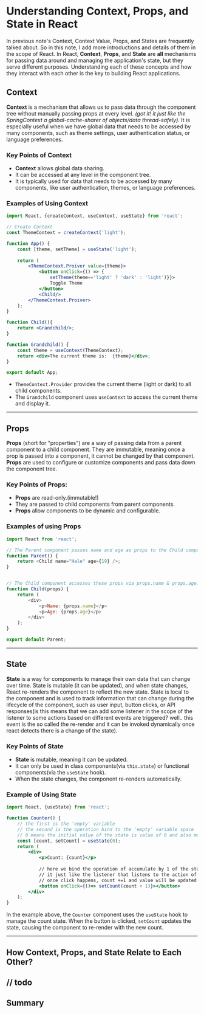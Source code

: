 # Understanding Context, Props, and State in React

In previous note's Context, Context Value, Props, and States are frequently talked about. So in this note, I add more introductions and details of them in the scope of React.
In React, **Context**, **Props**, and **State** are **all** mechanisms for passing data around and managing the application's state, but they serve different purposes.
Understanding each of these concepts and how they interact with each other is the key to building React applications. 

## Context 
**Context** is a mechanism that allows us to pass data through the component tree without manually passing props at every level.
_(got it! it just like the SpringContext a global-cache-sharer of objects/data thread-safely)_. 
It is especially useful when we have global data that needs to be accessed by many components, such as theme settings, user authentication status, or language preferences. 

### Key Points of Context 
* **Context** allows global data sharing. 
* It can be accessed at any level in the component tree. 
* It is typically used for data that needs to be accessed by many components, like user authentication, themes, or language preferences. 

### Examples of Using Context 
```jsx
import React, {createContext, useContext, useState} from 'react'; 

// Create Context 
const ThemeContext = createContext('light'); 

function App() {
    const [theme, setTheme] = useState('light'); 
    
    return (
        <ThemeContext.Proiver value={theme}>
            <button onClick={() => {
                setTheme(theme=='light' ? 'dark' : 'light')}}>
                Toggle Theme
            </button>
            <Child/>
        </ThemeContext.Proiver>
    ); 
}

function Child(){
    return <Grandchild/>; 
}

function Grandchild() {
    const theme = useContext(ThemeContext);
    return <div>The current theme is:  {theme}</div>; 
}

export default App; 
```
* `ThemeContext.Provider` provides the current theme (light or dark) to all child components. 
* The `Grandchild` component uses `useContext` to access the current theme and display it. 



--- 
## Props
**Props** (short for "properties") are a way of passing data from a parent component to a child component. 
They are immutable, meaning once a prop is passed into a component, it cannot be changed by that component. 
**Props** are used to configure or customize components and pass data down the component tree. 

### Key Points of Props:
* **Props** are read-only.(immutable!)
* They are passed to child components from parent components. 
* **Props** allow components to be dynamic and configurable. 

### Examples of using Props
```javascript
import React from 'react'; 

// The Parent component passes name and age as props to the Child component 
function Parent() {
    return <Child name="Hale" age={19} />; 
}


// The Child component accesses these props via props.name & props.age. 
function Child(props) {
    return (
        <div>
            <p>Name: {props.name}</p>
            <p>Age: {props.age}</p>
        </div>
    ); 
}

export default Parent; 
```

--- 

## State
**State** is a way for components to manage their own data that can change over time. State is mutable (it can be updated),
and when state changes, React re-renders the component to reflect the new state. 
State is local to the component and is used to track information that can change during the lifecycle of the component, such as user input, button clicks, or API responses(is this means that we can add some listener in the scope of the listener to some actions based on different events are triggered? well.. this event is the so called the re-render and it can be invoked dynamically once react detects there is a change of the state).

### Key Points of State 
* **State** is mutable, meaning it can be updated. 
* It can only be used in class components(via `this.state`) or functional components(via the `useState` hook). 
* When the state changes, the component re-renders automatically. 

### Example of Using State 
```jsx
import React, {useState} from 'react'; 

function Counter() {
    // the first is the 'empty' variable
    // the second is the operation bind to the 'empty' variable space
    // 0 means the initial value of the state is value of 0 and also means it is an integer type 
    const [count, setCount] = useState(0); 
    return (
        <div>
            <p>Count: {count}</p>
            
            // here we bind the operation of accumulate by 1 of the state type value 
            // it just like the listener that listens to the action of button's onClick 
            // once click happens, count +=1 and value will be updated to the local-global-value of the count in tyep of integer with init value of 0
            <button onClick={()=> setCount(count + 1)}></button>
        </div>
    ); 
}

```

In the example above, the `Counter` component uses the `useState` hook to manage the count state.
When the button is clicked, `setCount` updates the state, causing the component to re-render with the new count. 

--- 

## How Context, Props, and State Relate to Each Other? 
// todo 
--- 
## Summary 
